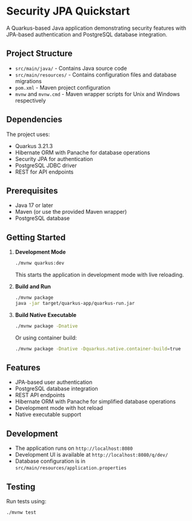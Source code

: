 # Security JPA Quickstart

A Quarkus-based Java application demonstrating security features with JPA-based authentication and PostgreSQL database integration.

## Project Structure

- `src/main/java/` - Contains Java source code
- `src/main/resources/` - Contains configuration files and database migrations
- `pom.xml` - Maven project configuration
- `mvnw` and `mvnw.cmd` - Maven wrapper scripts for Unix and Windows respectively

## Dependencies

The project uses:
- Quarkus 3.21.3
- Hibernate ORM with Panache for database operations
- Security JPA for authentication
- PostgreSQL JDBC driver
- REST for API endpoints

## Prerequisites

- Java 17 or later
- Maven (or use the provided Maven wrapper)
- PostgreSQL database

## Getting Started

1. **Development Mode**
   ```bash
   ./mvnw quarkus:dev
   ```
   This starts the application in development mode with live reloading.

2. **Build and Run**
   ```bash
   ./mvnw package
   java -jar target/quarkus-app/quarkus-run.jar
   ```

3. **Build Native Executable**
   ```bash
   ./mvnw package -Dnative
   ```
   Or using container build:
   ```bash
   ./mvnw package -Dnative -Dquarkus.native.container-build=true
   ```

## Features

- JPA-based user authentication
- PostgreSQL database integration
- REST API endpoints
- Hibernate ORM with Panache for simplified database operations
- Development mode with hot reload
- Native executable support

## Development

- The application runs on `http://localhost:8080`
- Development UI is available at `http://localhost:8080/q/dev/`
- Database configuration is in `src/main/resources/application.properties`

## Testing

Run tests using:
```bash
./mvnw test
```
